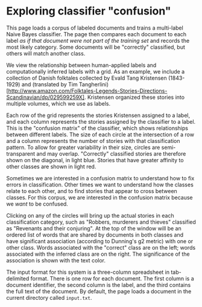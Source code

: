 # Exploring classifier "confusion"

This page loads a corpus of labeled documents and trains a multi-label Naive Bayes classifier.
The page then compares each document to each label _as if that document were not part of the training set_ and records the most likely category.
Some documents will be "correctly" classified, but others will match another class.

We view the relationship between human-applied labels and computationally inferred labels with a grid.
As an example, we include a collection of Danish folktales collected by Evald Tang Kristensen (1843-1929) and (translated by Tim Tangherlini)[http://www.amazon.com/Folktales-Legends-Stories-Directions-Scandinavian/dp/029599259X].
Kristensen organized these stories into multiple volumes, which we use as labels.

Each row of the grid represents the stories Kristensen assigned to a label, and each column represents the stories assigned by the classifier to a label.
This is the "confusion matrix" of the classifier, which shows relationships between different labels.
The size of each circle at the intersection of a row and a column represents the number of stories with that classification pattern.
To allow for greater variability in their size, circles are semi-transparent and may overlap.
"Correctly" classified stories are therefore shown on the diagonal, in light blue.
Stories that have greater affinity to other classes are shown in light red.

Sometimes we are interested in a confusion matrix to understand how to fix errors in classification.
Other times we want to understand how the classes relate to each other, and to find stories that appear to cross between classes.
For this corpus, we are interested in the confusion matrix because we *want* to be confused.

Clicking on any of the circles will bring up the actual stories in each classification category, such as "Robbers, murderers and thieves" classified as 
"Revenants and their conjuring".
At the top of the window will be an ordered list of words that are shared by documents in both classes and have significant association (according to Dunning's g2 metric) with one or other class.
Words associated with the "correct" class are on the left; words associated with the inferred class are on the right.
The significance of the association is shown with the text color.

The input format for this system is a three-column spreadsheet in tab-delimited format.
There is one row for each document.
The first column is a document identifier, the second column is the label, and the third contains the full text of the document.
By default, the page loads a document in the current directory called `input.txt`.